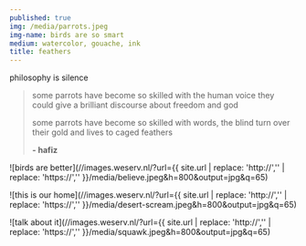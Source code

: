 ```yaml
---
published: true
img: /media/parrots.jpeg
img-name: birds are so smart
medium: watercolor, gouache, ink
title: feathers
---
```



philosophy is silence  
  
>  some parrots have become so skilled with the human voice they could give a brilliant discourse about freedom and god
>   
>  some parrots have become so skilled with words, the blind turn over their gold and lives to caged feathers
>   
>  **- hafiz**  
>   
  
![birds are better](//images.weserv.nl/?url={{ site.url | replace: 'http://','' | replace: 'https://','' }}/media/believe.jpeg&h=800&output=jpg&q=65)  
  
![this is our home](//images.weserv.nl/?url={{ site.url | replace: 'http://','' | replace: 'https://','' }}/media/desert-scream.jpeg&h=800&output=jpg&q=65)  
  
![talk about it](//images.weserv.nl/?url={{ site.url | replace: 'http://','' | replace: 'https://','' }}/media/squawk.jpeg&h=800&output=jpg&q=65)